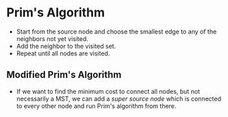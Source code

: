 # Prim's Algorithm

- Start from the source node and choose the smallest edge to any of the neighbors not yet visited.
- Add the neighbor to the visited set.
- Repeat until all nodes are visited.

## Modified Prim's Algorithm

- If we want to find the minimum cost to connect all nodes, but not necessarily a MST, we can add a *super source node* which is connected to every other node and run Prim's algorithm from there.
